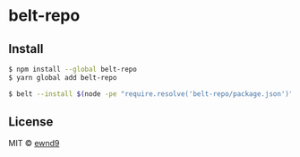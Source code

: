 # belt-repo

## Install

```sh
$ npm install --global belt-repo
$ yarn global add belt-repo

$ belt --install $(node -pe "require.resolve('belt-repo/package.json')")
```

## License

MIT © [ewnd9](http://ewnd9.com)

